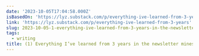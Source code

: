 ```yaml
---
date: '2023-10-05T17:04:58.000Z'
isBasedOn: 'https://lyz.substack.com/p/everything-ive-learned-from-3-years'
link: 'https://lyz.substack.com/p/everything-ive-learned-from-3-years'
slug: 2023-10-05-1-everything-ive-learned-from-3-years-in-the-newsletter-mines
tags:
  - writing
title: (1) Everything I’ve learned from 3 years in the newsletter mines
---
```


